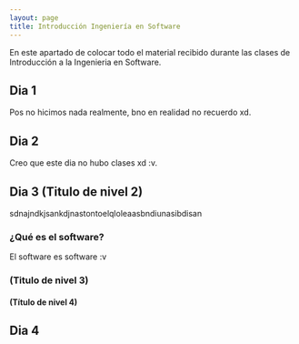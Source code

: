 ```yaml
---
layout: page
title: Introducción Ingeniería en Software
---
```


En este apartado de colocar todo el material recibido durante las clases de Introducción a la Ingenieria en Software.

<!--<De aquí para abajo estarian lo que se veria en cada clase segun el plan de clase y en funcion de las diapositivas dadas por el profe??>-->

## Dia 1
Pos no hicimos nada realmente, bno en realidad no recuerdo xd.

## Dia 2
Creo que este dia no hubo clases xd :v.

## Dia 3 (Titulo de nivel 2)
sdnajndkjsankdjnastontoelqloleaasbndiunasibdisan

### ¿Qué es el software?
El software es software :v

### (Titulo de nivel 3)

#### (Título de nivel 4)

## Dia 4


<!--<Ejemplo de como se iria estructurando>-->
